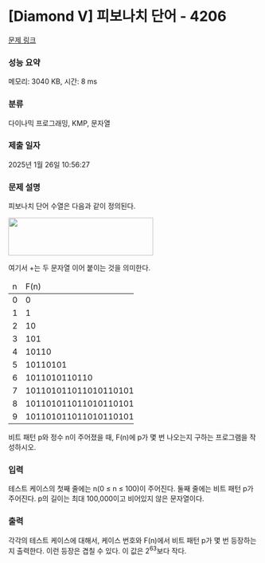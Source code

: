 # [Diamond V] 피보나치 단어 - 4206 

[문제 링크](https://www.acmicpc.net/problem/4206) 

### 성능 요약

메모리: 3040 KB, 시간: 8 ms

### 분류

다이나믹 프로그래밍, KMP, 문자열

### 제출 일자

2025년 1월 26일 10:56:27

### 문제 설명

<p>
	피보나치 단어 수열은 다음과 같이 정의된다.</p>
<p>
	<img alt="" src="https://www.acmicpc.net/upload/images/fibo.png" style="width: 291px; height: 76px;"></p>
<p>
	여기서 +는 두 문자열 이어 붙이는 것을 의미한다.</p>
<table class="table table-bordered table-condensed" style="width: 50%;">
	<thead>
		<tr>
			<td style="width:5%;">
				n</td>
			<td style="width:45%;">
				F(n)</td>
		</tr>
	</thead>
	<tbody>
		<tr>
			<td>
				0</td>
			<td>
				0</td>
		</tr>
		<tr>
			<td>
				1</td>
			<td>
				1</td>
		</tr>
		<tr>
			<td>
				2</td>
			<td>
				10</td>
		</tr>
		<tr>
			<td>
				3</td>
			<td>
				101</td>
		</tr>
		<tr>
			<td>
				4</td>
			<td>
				10110</td>
		</tr>
		<tr>
			<td>
				5</td>
			<td>
				10110101</td>
		</tr>
		<tr>
			<td>
				6</td>
			<td>
				1011010110110</td>
		</tr>
		<tr>
			<td>
				7</td>
			<td>
				101101011011010110101</td>
		</tr>
		<tr>
			<td>
				8</td>
			<td>
				1011010110110101101011011010110110</td>
		</tr>
		<tr>
			<td>
				9</td>
			<td>
				1011010110110101101011011010110110101101011011010110101</td>
		</tr>
	</tbody>
</table>
<p>
	비트 패턴 p와 정수 n이 주어졌을 때, F(n)에 p가 몇 번 나오는지 구하는 프로그램을 작성하시오.</p>

### 입력 

 <p>
	테스트 케이스의 첫째 줄에는 n(0 ≤ n ≤ 100)이 주어진다. 둘째 줄에는 비트 패턴 p가 주어진다. p의 길이는 최대 100,000이고 비어있지 않은 문자열이다.</p>

### 출력 

 <p>
	각각의 테스트 케이스에 대해서, 케이스 번호와 F(n)에서 비트 패턴 p가 몇 번 등장하는지 출력한다. 이런 등장은 겹칠 수 있다. 이 값은 2<sup>63</sup>보다 작다.</p>

